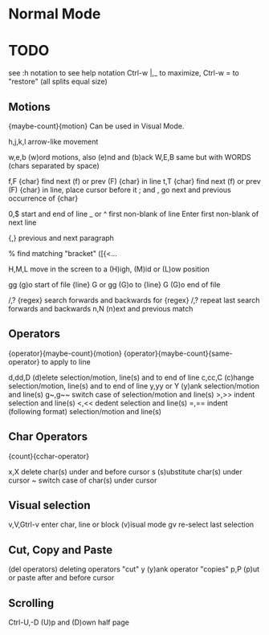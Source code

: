 # Normal Mode

# TODO
see :h notation to see help notation
Ctrl-w |,_ to maximize, Ctrl-w = to "restore" (all splits equal size)

## Motions

{maybe-count}{motion}
Can be used in Visual Mode.

h,j,k,l         arrow-like movement

w,e,b           (w)ord motions, also (e)nd and (b)ack
W,E,B           same but with WORDS (chars separated by space)

f,F {char}      find next (f) or prev (F) {char} in line
t,T {char}      find next (f) or prev (F) {char} in line, place cursor before it
; and ,         go next and previous occurrence of {char}

0,$             start and end of line
_ or ^          first non-blank of line
Enter           first non-blank of next line

{,}             previous and next paragraph

%               find matching "bracket" ([{<...

H,M,L           move in the screen to a (H)igh, (M)id or (L)ow position

gg              (g)o start of file
{line} G or gg  (G)o to {line}
G               (G)o end of file

/,? {regex}     search forwards and backwards for {regex}
/,?             repeat last search forwards and backwards
n,N             (n)ext and previous match

## Operators

{operator}{maybe-count}{motion}
{operator}{maybe-count}{same-operator} to apply to line

d,dd,D          (d)elete selection/motion, line(s) and to end of line
c,cc,C          (c)hange selection/motion, line(s) and to end of line
y,yy or Y       (y)ank selection/motion and line(s)
g~,g~~          switch case of selection/motion and line(s)
\>,>>           indent selection and line(s)
<,<<            dedent selection and line(s)
=,==            indent (following format) selection/motion and line(s)

## Char Operators

{count}{cchar-operator}

x,X             delete char(s) under and before cursor
s               (s)ubstitute char(s) under cursor
~               switch case of char(s) under cursor

## Visual selection
v,V,Gtrl-v      enter char, line or block (v)isual mode
gv              re-select last selection

## Cut, Copy and Paste

(del operators) deleting operators "cut"
y               (y)ank operator "copies"
p,P             (p)ut or paste after and before cursor

## Scrolling

Ctrl-U,-D       (U)p and (D)own half page
